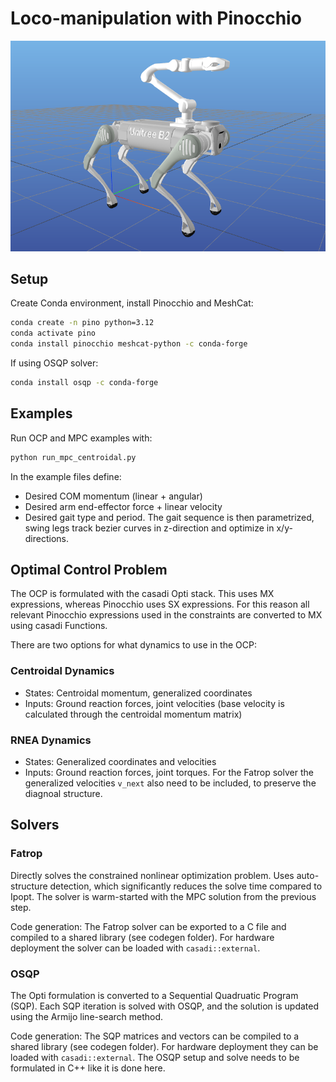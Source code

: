 # Loco-manipulation with Pinocchio

![alt text](robots/b2g_description/b2g_image.png)

## Setup

Create Conda environment, install Pinocchio and MeshCat:

```bash
conda create -n pino python=3.12
conda activate pino
conda install pinocchio meshcat-python -c conda-forge
```

If using OSQP solver:

```bash
conda install osqp -c conda-forge
```

## Examples

Run OCP and MPC examples with:

```bash
python run_mpc_centroidal.py
```

In the example files define:
- Desired COM momentum (linear + angular)
- Desired arm end-effector force + linear velocity
- Desired gait type and period. The gait sequence is then parametrized, swing legs track bezier curves in z-direction and optimize in x/y-directions.


## Optimal Control Problem

The OCP is formulated with the casadi Opti stack. This uses MX expressions, whereas Pinocchio uses SX expressions. For this reason all relevant Pinocchio expressions used in the constraints are converted to MX using casadi Functions.

There are two options for what dynamics to use in the OCP:

### Centroidal Dynamics

- States: Centroidal momentum, generalized coordinates
- Inputs: Ground reaction forces, joint velocities (base velocity is calculated through the centroidal momentum matrix)

### RNEA Dynamics

- States: Generalized coordinates and velocities
- Inputs: Ground reaction forces, joint torques. For the Fatrop solver the generalized velocities `v_next` also need to be included, to preserve the diagnoal structure. 


## Solvers

### Fatrop

Directly solves the constrained nonlinear optimization problem. Uses auto-structure detection, which significantly reduces the solve time compared to Ipopt. The solver is warm-started with the MPC solution from the previous step. 

Code generation: The Fatrop solver can be exported to a C file and compiled to a shared library (see codegen folder). For hardware deployment the solver can be loaded with `casadi::external`.

### OSQP

The Opti formulation is converted to a Sequential Quadruatic Program (SQP). Each SQP iteration is solved with OSQP, and the solution is updated using the Armijo line-search method.

Code generation: The SQP matrices and vectors can be compiled to a shared library (see codegen folder). For hardware deployment they can be loaded with `casadi::external`. The OSQP setup and solve needs to be formulated in C++ like it is done here.
